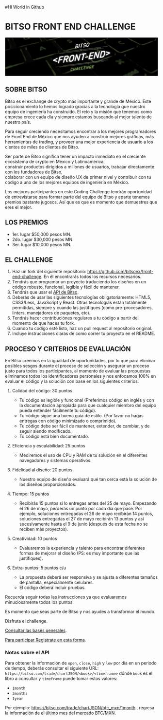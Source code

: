 #Hi World in Github

# BITSO FRONT END CHALLENGE

![Front End Challenge Image](https://github.com/bitsoex/front-end-challenge/blob/master/bann_bfec.jpg)

## SOBRE BITSO
Bitso es el exchange de crypto más importante y grande de México. Este posicionamiento lo hemos logrado gracias
a la tecnología que nuestro equipo de ingeniería ha construido. El reto y la misión que tenemos como empresa
crece cada día y siempre estamos buscando al mejor talento de nuestro país.

Para seguir creciendo necesitamos encontrar a los mejores programadores de Front End de México que nos ayuden
a construir mejores gráficas, más herramientas de trading, y proveer una mejor experiencia de usuario a los
cientos de miles de clientes de Bitso.

Ser parte de Bitso significa tener un impacto inmediato en el creciente ecosistema de crypto en México y Latinoamérica,  
construir  productos  dirigidos  a  millones  de  usuarios,  trabajar  directamente  con  los  fundadores  de  Bitso,  
colaborar con un equipo de diseño UX de primer nivel y contribuir con tu código a uno de los mejores equipos de
ingeniería en México.

Los mejores participantes en este Coding Challenge tendrán oportunidad de entrevistarse para formar parte del
equipo  de  Bitso  y  aparte  tenemos  premios  bastante  jugosos.  Así  que  es  que  es  momento  que  demuestres  que  
eres el mejor.   

## LOS PREMIOS
*  1er. lugar $50,000 pesos MN.
*  2do. lugar $30,000 pesos MN.
*  3er. lugar $10,000 pesos MN.

## EL CHALLENGE
1. Haz un fork del siguiente repositorio: https://github.com/bitsoex/front-end-challenge. En él encontrarás
   todos los recursos necesarios.
2.   Tendrás que programar un proyecto traduciendo los diseños en un código robusto, funcional, legible y fácil de mantener.  
3. Tendrás que usar el [API de Bitso](https://bitso.com/api_info).
4. Deberás de usar las siguientes tecnologías obligatoriamente: HTML5, CSS3/Less, JavaScript y React.
Otras tecnologías están totalmente permitidas, siempre y cuando las justifiques (como pre-procesadores, linters, manejadores de paquetes, etc).
5. Tendrás hacer contribuciónes regulares a tu código a partir del momento de que haces tu fork.
6. Cuando tu código esté listo, haz un pull request al repositorio original.
7. Incluye instrucciones claras de como correr tu proyecto en el README.

## PROCESO Y CRITERIOS DE EVALUACIÓN
En Bitso creemos en la igualdad de oportunidades, por lo que para eliminar posibles sesgos durante el proceso de
selección y asegurar un proceso justo para todos los participantes, al momento de evaluar las propuestas eliminamos todos
los identificadores personales y nos enfocamos 100% en evaluar el código y la solución con base en los
siguientes criterios:

1. Calidad del código: 30 puntos
    *  Tu código es legible y funcional (Preferimos código en inglés y con la documentación apropiada para que cualquier miembro del equipo pueda entender fácilmente tu código).
    *  Tu código sigue una buena guía de estilo. (Por favor no hagas entregas con código minimizado o comprimido).
    *  Tu código debe ser fácil de mantener, extender, de cambiar, y de seguir siendo modificado.
    *  Tu código está bien documentado.

2. Eficiencia y escalabilidad: 25 puntos
    * Mediremos el uso de CPU y RAM de tu solución en el diferentes navegadores y sistemas operativos.

3. Fidelidad al diseño: 20 puntos

    * Nuestro equipo de diseño evaluará qué tan cerca está la solución de los diseños proporcionados.

4. Tiempo: 15 puntos

    *  Recibirás 15 puntos si lo entregas antes del 25 de mayo. Empezando el 26 de mayo, perderás un punto
      por cada día que pase. Por ejemplo, soluciones entregadas el 26 de mayo recibirán 14 puntos, soluciones
      entregadas el 27 de mayo recibirán 13 puntos y así sucesivamente hasta el 9 de junio (después de esta
      fecha no se reciben más proyectos).

5. Creatividad: 10 puntos

    *  Evaluaremos la experiencia y talento para encontrar diferentes formas de mejorar el diseño (PS:  es muy
      importante que las justifiques).

6. Extra-puntos: 5 puntos c/u

    * La propuesta deberá ser responsiva y se ajusta a diferentes tamaños de pantalla, especialmente celulares.
    * El código deberá incluir pruebas.

Recuerda seguir todas las instrucciones ya que evaluaremos minuciosamente todos los puntos.

Es momento que seas parte de Bitso y nos ayudes a transformar el mundo.

Disfruta el challenge.

[Consultar las bases generales](https://bitso.com/assets/pdfs/front_end_coding_challenge_2018/bases_generales.pdf).

[Para participar Registrate en esta forma](https://bitsoex.typeform.com/to/F6Zrso).

### Notas sobre el API

Para obtener la información de `open`, `close`, `high` y `low` por día en un periodo de tiempo, deberás consultar el siguiente URL:
```https://bitso.com/trade/chartJSON/<book>/<timeframe>```
dónde `book` es el libro a consultar y `timeframe` puede tomar estos valores:
   * `1month`
   * `3months`
   * `1year`

Por ejemplo: https://bitso.com/trade/chartJSON/btc_mxn/1month , regresa la información de el último mes del mercado BTC/MXN.
